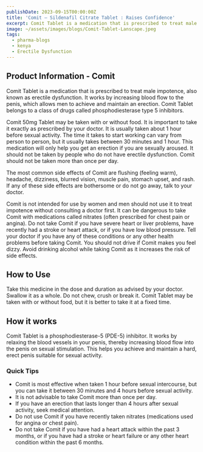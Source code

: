 ```yaml
---
publishDate: 2023-09-15T00:00:00Z
title: 'Comit – Sildenafil Citrate Tablet : Raises Confidence'
excerpt: Comit Tablet is a medication that is prescribed to treat male impotence, also known as erectile dysfunction. It works by increasing blood flow to the penis, which allows men to achieve and maintain an erection. Comit Tablet belongs to a class of drugs called phosphodiesterase type 5 inhibitors.
image: ~/assets/images/blogs/Comit-Tablet-Lanscape.jpeg
tags:
  - pharma-blogs
  - kenya
  - Erectile Dysfunction
---
```


## Product Information - Comit

<div class="text-justify">
Comit Tablet is a medication that is prescribed to treat male impotence, also known as erectile dysfunction. It works by increasing blood flow to the penis, which allows men to achieve and maintain an erection. Comit Tablet belongs to a class of drugs called phosphodiesterase type 5 inhibitors.

Comit 50mg Tablet may be taken with or without food. It is important to take it exactly as prescribed by your doctor. It is usually taken about 1 hour before sexual activity. The time it takes to start working can vary from person to person, but it usually takes between 30 minutes and 1 hour. This medication will only help you get an erection if you are sexually aroused. It should not be taken by people who do not have erectile dysfunction. Comit should not be taken more than once per day.

The most common side effects of Comit are flushing (feeling warm), headache, dizziness, blurred vision, muscle pain, stomach upset, and rash. If any of these side effects are bothersome or do not go away, talk to your doctor.

Comit is not intended for use by women and men should not use it to treat impotence without consulting a doctor first. It can be dangerous to take Comit with medications called nitrates (often prescribed for chest pain or angina). Do not take Comit if you have severe heart or liver problems, have recently had a stroke or heart attack, or if you have low blood pressure. Tell your doctor if you have any of these conditions or any other health problems before taking Comit. You should not drive if Comit makes you feel dizzy. Avoid drinking alcohol while taking Comit as it increases the risk of side effects.

</div>

## How to Use

<div class="text-justify">
Take this medicine in the dose and duration as advised by your doctor. Swallow it as a whole. Do not chew, crush or break it. Comit Tablet may be taken with or without food, but it is better to take it at a fixed time.
</div>

## How it works

<div class="text-justify">
Comit Tablet is a phosphodiesterase-5 (PDE-5) inhibitor. It works by relaxing the blood vessels in your penis, thereby increasing blood flow into the penis on sexual stimulation. This helps you achieve and maintain a hard, erect penis suitable for sexual activity.
</div>

### Quick Tips

- Comit is most effective when taken 1 hour before sexual intercourse, but you can take it between 30 minutes and 4 hours before sexual activity.
- It is not advisable to take Comit more than once per day.
- If you have an erection that lasts longer than 4 hours after sexual activity, seek medical attention.
- Do not use Comit if you have recently taken nitrates (medications used for angina or chest pain).
- Do not take Comit if you have had a heart attack within the past 3 months, or if you have had a stroke or heart failure or any other heart condition within the past 6 months.
